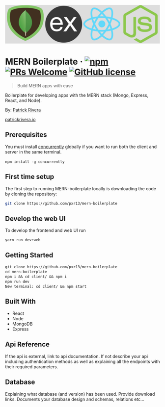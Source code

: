 ![Logo of the project](./client/public/mern.jpg)

# MERN Boilerplate &middot; [![npm](https://img.shields.io/npm/v/npm.svg?style=flat-square)](https://www.npmjs.com/package/npm) [![PRs Welcome](https://img.shields.io/badge/PRs-welcome-brightgreen.svg?style=flat-square)](http://makeapullrequest.com) [![GitHub license](https://img.shields.io/badge/license-MIT-blue.svg?style=flat-square)](https://github.com/your/your-project/blob/master/LICENSE)
> Build MERN apps with ease

Boilerplate for developing apps with the MERN stack (Mongo, Express, React, and Node).

By: [Patrick Rivera](mailto:patrick.x.rivera@gmail.com)

[patrickrivera.io](https://patrickrivera.io)

## Prerequisites

You must install [concurrently](https://www.npmjs.com/package/concurrently) globally if you want to run both the client and server in the same terminal.

```npm install -g concurrently```

## First time setup

The first step to running MERN-boilerplate locally is downloading the code by cloning the repository:

```sh
git clone https://github.com/pxr13/mern-boilerplate
```

## Develop the web UI

To develop the frontend and web UI run

```
yarn run dev:web
```

## Getting Started

```shell
git clone https://github.com/pxr13/mern-boilerplate
cd mern-boilerplate
npm i && cd client/ && npm i
npm run dev
New terminal: cd client/ && npm start
```

## Built With
* React
* Node
* MongoDB
* Express


## Api Reference

If the api is external, link to api documentation. If not describe your api including authentication methods as well as explaining all the endpoints with their required parameters.


## Database

Explaining what database (and version) has been used. Provide download links.
Documents your database design and schemas, relations etc... 

